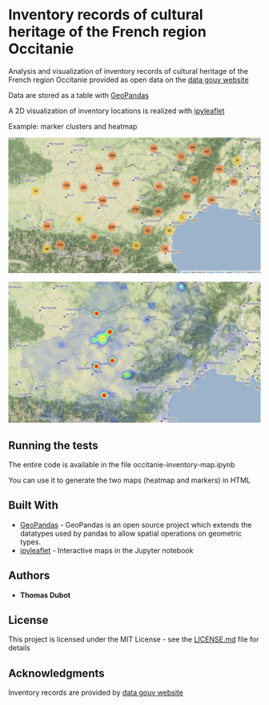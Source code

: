 # Inventory records of cultural heritage of the French region Occitanie

Analysis and visualization of inventory records of cultural heritage of the French region Occitanie provided as open data on the [data gouv website](https://www.data.gouv.fr/fr/datasets/5bfdeafa9ce2e70269bea587/)

Data are stored as a table with [GeoPandas](http://geopandas.org/)

A 2D visualization of inventory locations is realized with [ipyleaflet](https://ipyleaflet.readthedocs.io/en/latest/)

Example: marker clusters and heatmap

![Occitanie inventory markers](markers.png)

![Occitanie inventory heatmap](heatmap.png)

## Running the tests

The entire code is available in the file occitanie-inventory-map.ipynb

You can use it to generate the two maps (heatmap and markers) in HTML


## Built With

* [GeoPandas](http://geopandas.org/) - GeoPandas is an open source project which extends the datatypes used by pandas to allow spatial operations on geometric types. 
* [ipyleaflet](https://ipyleaflet.readthedocs.io/en/latest/) - Interactive maps in the Jupyter notebook


## Authors

* **Thomas Dubot** 

## License

This project is licensed under the MIT License - see the [LICENSE.md](LICENSE.md) file for details


## Acknowledgments

Inventory records are provided by [data gouv website](https://www.data.gouv.fr/fr/datasets/5bfdeafa9ce2e70269bea587/)



